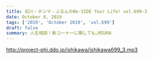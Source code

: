 ```yaml
---
title: 石川・ホンマ・ぶるんのBe-SIDE Your Life! vol.699-3
date: October 8, 2019
tags: ['2019', 'October 2019', 'vol.699']
draft: false
summary: 人生相談！新コーナーに関しても…MIURA
---
```


http://project-phi.ddo.jp/ishikawa/ishikawa699_3.mp3